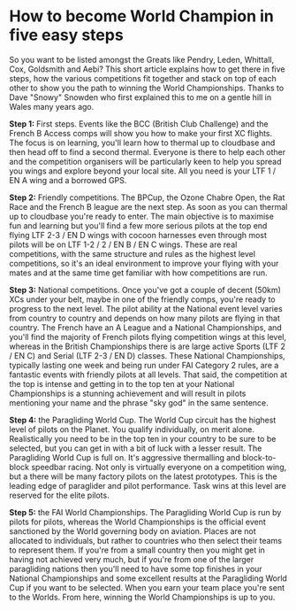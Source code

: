 How to become World Champion in five easy steps
===============================================

So you want to be listed amongst the Greats like Pendry, Leden, Whittall, Cox, Goldsmith and Aebi? This short article explains how to get there in five steps, how the various competitions fit together and stack on top of each other to show you the path to winning the World Championships. Thanks to Dave "Snowy" Snowden who first explained this to me on a gentle hill in Wales many years ago.

**Step 1:** First steps. Events like the BCC (British Club Challenge) and the French B Access comps will show you how to make your first XC flights. The focus is on learning, you'll learn how to thermal up to cloudbase and then head off to find a second thermal. Everyone is there to help each other and the competition organisers will be particularly keen to help you spread you wings and explore beyond your local site. All you need is your LTF 1 / EN A wing and a borrowed GPS.

**Step 2:** Friendly competitions. The BPCup, the Ozone Chabre Open, the Rat Race and the French B league are the next step. As soon as you can thermal up to cloudbase you're ready to enter. The main objective is to maximise fun and learning but you'll find a few more serious pilots at the top end flying LTF 2-3 / EN D wings with cocoon harnesses even through most pilots will be on LTF 1-2 / 2 / EN B / EN C wings. These are real competitions, with the same structure and rules as the highest level competitions, so it's an ideal environment to improve your flying with your mates and at the same time get familiar with how competitions are run.

**Step 3:** National competitions. Once you've got a couple of decent (50km) XCs under your belt, maybe in one of the friendly comps, you're ready to progress to the next level. The pilot ability at the National event level varies from country to country and depends on how many pilots are flying in that country. The French have an A League and a National Championships, and you'll find the majority of French pilots flying competition wings at this level, whereas in the British Championships there is are large active Sports (LTF 2 / EN C) and Serial (LTF 2-3 / EN D) classes. These National Championships, typically lasting one week and being run under FAI Category 2 rules, are a fantastic events with friendly pilots at all levels. That said, the competition at the top is intense and getting in to the top ten at your National Championships is a stunning achievement and will result in pilots mentioning your name and the phrase "sky god" in the same sentence.

**Step 4:** the Paragliding World Cup. The World Cup circuit has the highest level of pilots on the Planet. You qualify individually, on merit alone. Realistically you need to be in the top ten in your country to be sure to be selected, but you can get in with a bit of luck with a lesser result. The Paragliding World Cup is full on. It's aggressive thermalling and block-to-block speedbar racing. Not only is virtually everyone on a competition wing, but a there will be many factory pilots on the latest prototypes. This is the leading edge of paraglider and pilot performance. Task wins at this level are reserved for the elite pilots.

**Step 5:** the FAI World Championships. The Paragliding World Cup is run by pilots for pilots, whereas the World Championships is the official event sanctioned by the World governing body on aviation. Places are not allocated to individuals, but rather to countries who then select their teams to represent them. If you're from a small country then you might get in having not achieved very much, but if you're from one of the larger paragliding nations then you'll need to have some top finishes in your National Championships and some excellent results at the Paragliding World Cup if you want to be selected. When you earn your team place you're sent to the Worlds. From here, winning the World Championships is up to you.
